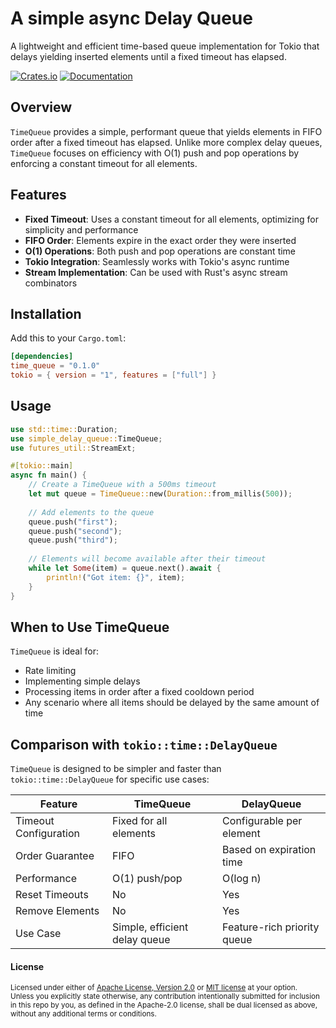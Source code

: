 # A simple async Delay Queue

A lightweight and efficient time-based queue implementation for Tokio that delays yielding inserted elements until a fixed timeout has elapsed.

[![Crates.io](https://img.shields.io/crates/v/simple-delay-queue.svg)](https://crates.io/crates/simple-delay-queue)
[![Documentation](https://docs.rs/simple-delay-queue/badge.svg)](https://docs.rs/simple-delay-queue)

## Overview

`TimeQueue` provides a simple, performant queue that yields elements in FIFO order after a fixed timeout has elapsed. Unlike more complex delay queues, `TimeQueue` focuses on efficiency with O(1) push and pop operations by enforcing a constant timeout for all elements.

## Features

- **Fixed Timeout**: Uses a constant timeout for all elements, optimizing for simplicity and performance
- **FIFO Order**: Elements expire in the exact order they were inserted
- **O(1) Operations**: Both push and pop operations are constant time
- **Tokio Integration**: Seamlessly works with Tokio's async runtime
- **Stream Implementation**: Can be used with Rust's async stream combinators

## Installation

Add this to your `Cargo.toml`:

```toml
[dependencies]
time_queue = "0.1.0"
tokio = { version = "1", features = ["full"] }
```

## Usage

```rust
use std::time::Duration;
use simple_delay_queue::TimeQueue;
use futures_util::StreamExt;

#[tokio::main]
async fn main() {
    // Create a TimeQueue with a 500ms timeout
    let mut queue = TimeQueue::new(Duration::from_millis(500));
    
    // Add elements to the queue
    queue.push("first");
    queue.push("second");
    queue.push("third");
    
    // Elements will become available after their timeout
    while let Some(item) = queue.next().await {
        println!("Got item: {}", item);
    }
}
```

## When to Use TimeQueue

`TimeQueue` is ideal for:

- Rate limiting
- Implementing simple delays
- Processing items in order after a fixed cooldown period
- Any scenario where all items should be delayed by the same amount of time

## Comparison with `tokio::time::DelayQueue`

`TimeQueue` is designed to be simpler and faster than `tokio::time::DelayQueue` for specific use cases:

| Feature               | TimeQueue                     | DelayQueue                  |
|-----------------------|-------------------------------|-----------------------------|
| Timeout Configuration | Fixed for all elements        | Configurable per element    |
| Order Guarantee       | FIFO                          | Based on expiration time    |
| Performance           | O(1) push/pop                 | O(log n)                    |
| Reset Timeouts        | No                            | Yes                         |
| Remove Elements       | No                            | Yes                         |
| Use Case              | Simple, efficient delay queue | Feature-rich priority queue |

#### License

<sup>
Licensed under either of <a href="LICENSE-APACHE">Apache License, Version
2.0</a> or <a href="LICENSE-MIT">MIT license</a> at your option.
</sup>

<br>

<sub>
Unless you explicitly state otherwise, any contribution intentionally submitted
for inclusion in this repo by you, as defined in the Apache-2.0 license, shall be
dual licensed as above, without any additional terms or conditions.
</sub>
